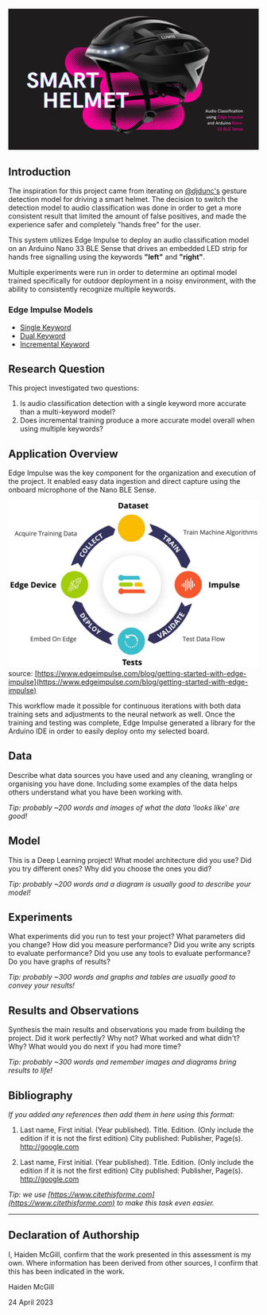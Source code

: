 ![Cover Photo](incrementBikeCommand_inferencing/assets/smartHelmet_cover.jpg)

## Introduction
The inspiration for this project came from iterating on [@djdunc's](xxx) gesture detection model for driving a smart helmet. The decision to switch the detection model to audio classification was done in order to get a more consistent result that limited the amount of false positives, and made the experience safer and completely "hands free" for the user.

This system utilizes Edge Impulse to deploy an audio classification model on an Arduino Nano 33 BLE Sense that drives an embedded LED strip for hands free signalling using the keywords **"left"** and **"right"**. 

Multiple experiments were run in order to determine an optimal model trained specifically for outdoor deployment in a noisy environment, with the ability to consistently recognize multiple keywords.

### Edge Impulse Models
- [Single Keyword](https://studio.edgeimpulse.com/studio/198343)
- [Dual Keyword](https://studio.edgeimpulse.com/studio/198602)
- [Incremental Keyword](https://studio.edgeimpulse.com/studio/198643)

## Research Question
This project investigated two questions:

1. Is audio classification detection with a single keyword more accurate than a multi-keyword model?
2. Does incremental training produce a more accurate model overall when using multiple keywords?

## Application Overview
Edge Impulse was the key component for the organization and execution of the project. It enabled easy data ingestion and direct capture using the onboard microphone of the Nano BLE Sense. 

![Edge Impulse Workflow](incrementBikeCommand_inferencing/assets/edgeImpulse_diagram.jpg)
source: [https://www.edgeimpulse.com/blog/getting-started-with-edge-impulse](https://www.edgeimpulse.com/blog/getting-started-with-edge-impulse)

This workflow made it possible for continuous iterations with both data training sets and adjustments to the neural network as well. Once the training and testing was complete, Edge Impulse generated a library for the Arduino IDE in order to easily deploy onto my selected board.


## Data
Describe what data sources you have used and any cleaning, wrangling or organising you have done. Including some examples of the data helps others understand what you have been working with.

*Tip: probably ~200 words and images of what the data 'looks like' are good!*

## Model
This is a Deep Learning project! What model architecture did you use? Did you try different ones? Why did you choose the ones you did?

*Tip: probably ~200 words and a diagram is usually good to describe your model!*

## Experiments
What experiments did you run to test your project? What parameters did you change? How did you measure performance? Did you write any scripts to evaluate performance? Did you use any tools to evaluate performance? Do you have graphs of results? 

*Tip: probably ~300 words and graphs and tables are usually good to convey your results!*

## Results and Observations
Synthesis the main results and observations you made from building the project. Did it work perfectly? Why not? What worked and what didn't? Why? What would you do next if you had more time?  

*Tip: probably ~300 words and remember images and diagrams bring results to life!*

## Bibliography
*If you added any references then add them in here using this format:*

1. Last name, First initial. (Year published). Title. Edition. (Only include the edition if it is not the first edition) City published: Publisher, Page(s). http://google.com

2. Last name, First initial. (Year published). Title. Edition. (Only include the edition if it is not the first edition) City published: Publisher, Page(s). http://google.com

*Tip: we use [https://www.citethisforme.com](https://www.citethisforme.com) to make this task even easier.* 

----

## Declaration of Authorship

I, Haiden McGill, confirm that the work presented in this assessment is my own. Where information has been derived from other sources, I confirm that this has been indicated in the work.


Haiden McGill

24 April 2023
